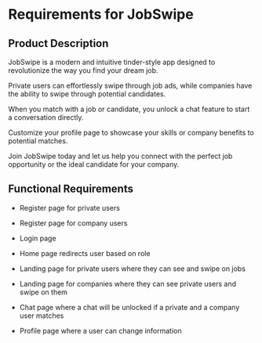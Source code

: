 # Requirements for JobSwipe

## Product Description

JobSwipe is a modern and intuitive tinder-style app designed to revolutionize the way you
find your dream job.

Private users can effortlessly swipe through job ads, while companies have the ability to
swipe through potential candidates.

When you match with a job or candidate, you unlock a chat feature to start a conversation
directly.

Customize your profile page to showcase your skills or company benefits to potential
matches.

Join JobSwipe today and let us help you connect with the perfect job opportunity or the
ideal candidate for your company.

## Functional Requirements

- Register page for private users
- Register page for company users
- Login page

- Home page redirects user based on role
- Landing page for private users where they can see and swipe on jobs
- Landing page for companies where they can see private users and swipe on them

- Chat page where a chat will be unlocked if a private and a company user matches
- Profile page where a user can change information
